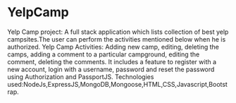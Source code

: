 # YelpCamp


Yelp Camp project: A full stack application which lists collection of best yelp campsites.The user
can perform the activities mentioned below when he is authorized.
Yelp Camp Activities: Adding new camp, editing, deleting the camps, adding a comment to
a particular campground, editing the comment, deleting the comments. It includes a feature to
register with a new account, login with a username, password and reset the password using
Authorization and PassportJS.
Technologies used:NodeJs,ExpressJS,MongoDB,Mongoose,HTML,CSS,Javascript,Bootstrap.
